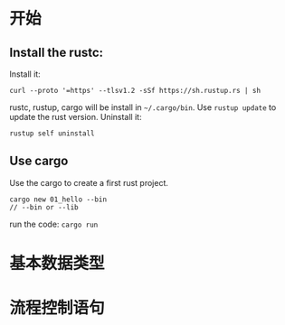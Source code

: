 # 开始

## Install the rustc:
Install it:
```
curl --proto '=https' --tlsv1.2 -sSf https://sh.rustup.rs | sh
```
rustc, rustup, cargo will be install in `~/.cargo/bin`. Use `rustup update` to update the rust version.
Uninstall it:
```
rustup self uninstall
```

## Use cargo
Use the cargo to create a first rust project.
```
cargo new 01_hello --bin
// --bin or --lib
```
run the code: `cargo run`


# 基本数据类型 


# 流程控制语句







